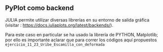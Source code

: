 ## PyPlot como backend

JULIA permite utilizar diversas librerías en su entorno de salida gráfica (visitar : https://docs.juliaplots.org/latest/backends/).

Para este caso en particular se ha usado la librería de PYTHON, Matplotlib; por ello es importante aclarar que para correr los códigos aquí propuestos 
`ejercicio_11_23_Uribe_Escamilla_con_deformada`











